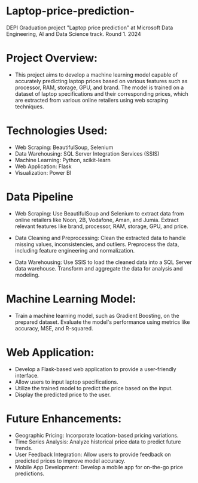 # Laptop-price-prediction-
DEPI Graduation project "Laptop price prediction" at Microsoft Data Engineering, AI and Data Science track. Round 1. 2024
# Project Overview:
- This project aims to develop a machine learning model capable of accurately predicting laptop prices based on various features such as processor, RAM, storage, GPU, and brand. The model is trained on a dataset of laptop specifications and their corresponding prices, which are extracted from various online retailers using web scraping techniques.

# Technologies Used:
- Web Scraping: BeautifulSoup, Selenium
- Data Warehousing: SQL Server Integration Services (SSIS)
- Machine Learning: Python, scikit-learn
- Web Application: Flask
- Visualization: Power BI

# Data Pipeline
- Web Scraping:
Use BeautifulSoup and Selenium to extract data from online retailers like Noon, 2B, Vodafone, Aman, and Jumia.
Extract relevant features like brand, processor, RAM, storage, GPU, and price.

- Data Cleaning and Preprocessing:
Clean the extracted data to handle missing values, inconsistencies, and outliers.
Preprocess the data, including feature engineering and normalization.

- Data Warehousing:
Use SSIS to load the cleaned data into a SQL Server data warehouse.
Transform and aggregate the data for analysis and modeling.
 
# Machine Learning Model:
- Train a machine learning model, such as Gradient Boosting, on the prepared dataset.
Evaluate the model's performance using metrics like accuracy, MSE, and R-squared.

# Web Application:
- Develop a Flask-based web application to provide a user-friendly interface.
- Allow users to input laptop specifications.
- Utilize the trained model to predict the price based on the input.
- Display the predicted price to the user.

# Future Enhancements:
- Geographic Pricing: Incorporate location-based pricing variations.
- Time Series Analysis: Analyze historical price data to predict future trends.
- User Feedback Integration: Allow users to provide feedback on predicted prices to improve model accuracy.
- Mobile App Development: Develop a mobile app for on-the-go price predictions.
